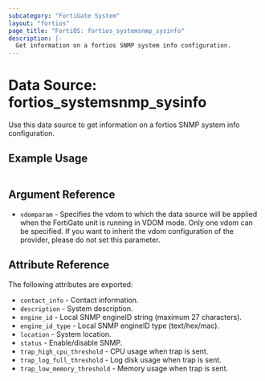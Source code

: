 ```yaml
---
subcategory: "FortiGate System"
layout: "fortios"
page_title: "FortiOS: fortios_systemsnmp_sysinfo"
description: |-
  Get information on a fortios SNMP system info configuration.
---
```


# Data Source: fortios_systemsnmp_sysinfo
Use this data source to get information on a fortios SNMP system info configuration.


## Example Usage

```hcl

```

## Argument Reference

* `vdomparam` - Specifies the vdom to which the data source will be applied when the FortiGate unit is running in VDOM mode. Only one vdom can be specified. If you want to inherit the vdom configuration of the provider, please do not set this parameter.

## Attribute Reference

The following attributes are exported:

* `contact_info` - Contact information.
* `description` - System description.
* `engine_id` - Local SNMP engineID string (maximum 27 characters).
* `engine_id_type` - Local SNMP engineID type (text/hex/mac).
* `location` - System location.
* `status` - Enable/disable SNMP.
* `trap_high_cpu_threshold` - CPU usage when trap is sent.
* `trap_log_full_threshold` - Log disk usage when trap is sent.
* `trap_low_memory_threshold` - Memory usage when trap is sent.

